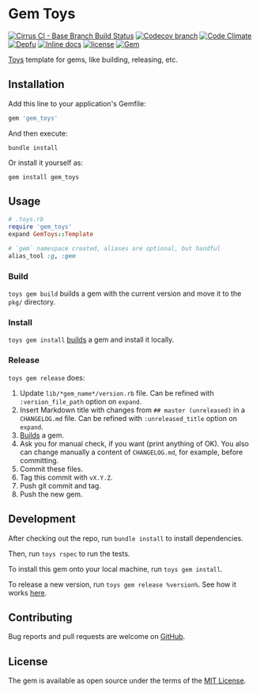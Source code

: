 # Gem Toys

[![Cirrus CI - Base Branch Build Status](https://img.shields.io/cirrus/github/AlexWayfer/gem_toys?style=flat-square)](https://cirrus-ci.com/github/AlexWayfer/gem_toys)
[![Codecov branch](https://img.shields.io/codecov/c/github/AlexWayfer/gem_toys/master.svg?style=flat-square)](https://codecov.io/gh/AlexWayfer/gem_toys)
[![Code Climate](https://img.shields.io/codeclimate/maintainability/AlexWayfer/gem_toys.svg?style=flat-square)](https://codeclimate.com/github/AlexWayfer/gem_toys)
[![Depfu](https://img.shields.io/depfu/AlexWayfer/benchmark_toys?style=flat-square)](https://depfu.com/repos/github/AlexWayfer/gem_toys)
[![Inline docs](https://inch-ci.org/github/AlexWayfer/gem_toys.svg?branch=master)](https://inch-ci.org/github/AlexWayfer/gem_toys)
[![license](https://img.shields.io/github/license/AlexWayfer/gem_toys.svg?style=flat-square)](https://github.com/AlexWayfer/gem_toys/blob/master/LICENSE.txt)
[![Gem](https://img.shields.io/gem/v/gem_toys.svg?style=flat-square)](https://rubygems.org/gems/gem_toys)

[Toys](https://github.com/dazuma/toys) template for gems, like building, releasing, etc.

## Installation

Add this line to your application's Gemfile:

```ruby
gem 'gem_toys'
```

And then execute:

```shell
bundle install
```

Or install it yourself as:

```shell
gem install gem_toys
```

## Usage

```ruby
# .toys.rb
require 'gem_toys'
expand GemToys::Template

# `gem` namespace created, aliases are optional, but handful
alias_tool :g, :gem
```

### Build

`toys gem build` builds a gem with the current version and move it to the `pkg/` directory.

### Install

`toys gem install` [builds](#build) a gem and install it locally.

### Release

`toys gem release` does:

1.  Update `lib/*gem_name*/version.rb` file.
    Can be refined with `:version_file_path` option on `expand`.
2.  Insert Markdown title with changes from `## master (unreleased)` in a `CHANGELOG.md` file.
    Can be refined with `:unreleased_title` option on `expand`.
3.  [Builds](#build) a gem.
4.  Ask you for manual check, if you want (print anything of OK).
    You also can change manually a content of `CHANGELOG.md`, for example, before committing.
5.  Commit these files.
6.  Tag this commit with `vX.Y.Z`.
7.  Push git commit and tag.
8.  Push the new gem.

## Development

After checking out the repo, run `bundle install` to install dependencies.

Then, run `toys rspec` to run the tests.

To install this gem onto your local machine, run `toys gem install`.

To release a new version, run `toys gem release %version%`. See how it works [here](#release).

## Contributing

Bug reports and pull requests are welcome on [GitHub](https://github.com/AlexWayfer/gem_toys).

## License

The gem is available as open source under the terms of the
[MIT License](https://opensource.org/licenses/MIT).

